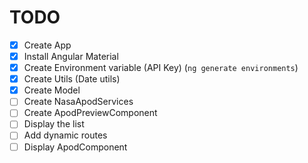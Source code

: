 # TODO

- [x] Create App
- [x] Install Angular Material
- [x] Create Environment variable (API Key) (`ng generate environments`)
- [x] Create Utils (Date utils)
- [x] Create Model
- [ ] Create NasaApodServices
- [ ] Create ApodPreviewComponent
- [ ] Display the list
- [ ] Add dynamic routes
- [ ] Display ApodComponent
